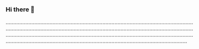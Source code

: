 ### Hi there 👋

............................................................................................................................................................................................................................................................................................................................................................................................................................................................................................................
